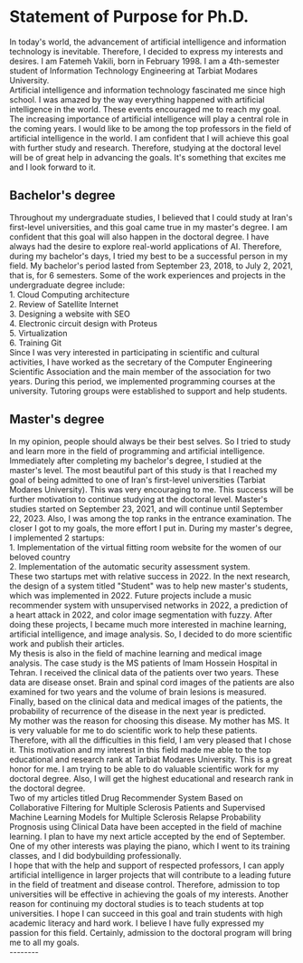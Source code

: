 <div> 
<h1>Statement of Purpose for Ph.D.</h1>
In today's world, the advancement of artificial intelligence and information technology is inevitable. Therefore, I decided to express my interests and desires. I am Fatemeh Vakili, born in February 1998. I am a 4th-semester student of Information Technology Engineering at Tarbiat Modares University. 
  <br>
Artificial intelligence and information technology fascinated me since high school. I was amazed by the way everything happened with artificial intelligence in the world. These events encouraged me to reach my goal. The increasing importance of artificial intelligence will play a central role in the coming years. I would like to be among the top professors in the field of artificial intelligence in the world. I am confident that I will achieve this goal with further study and research. Therefore, studying at the doctoral level will be of great help in advancing the goals. It's something that excites me and I look forward to it.
  <br>
  <h2>Bachelor's degree</h2>
Throughout my undergraduate studies, I believed that I could study at Iran's first-level universities, and this goal came true in my master's degree. I am confident that this goal will also happen in the doctoral degree. I have always had the desire to explore real-world applications of AI. Therefore, during my bachelor's days, I tried my best to be a successful person in my field. My bachelor's period lasted from September 23, 2018, to July 2, 2021, that is, for 6 semesters. Some of the work experiences and projects in the undergraduate degree include:
  <br>
1. Cloud Computing architecture
  <br>
2. Review of Satellite Internet
  <br>
3. Designing a website with SEO 
  <br>
4. Electronic circuit design with Proteus
  <br>
5. Virtualization
  <br>
6. Training Git
  <br>
Since I was very interested in participating in scientific and cultural activities, I have worked as the secretary of the Computer Engineering Scientific Association and the main member of the association for two years. During this period, we implemented programming courses at the university. Tutoring groups were established to support and help students.
  <br>
    <h2>Master's degree</h2>
In my opinion, people should always be their best selves. So I tried to study and learn more in the field of programming and artificial intelligence.
Immediately after completing my bachelor's degree, I studied at the master's level. The most beautiful part of this study is that I reached my goal of being admitted to one of Iran's first-level universities (Tarbiat Modares University). This was very encouraging to me. This success will be further motivation to continue studying at the doctoral level. Master's studies started on September 23, 2021, and will continue until September 22, 2023. Also, I was among the top ranks in the entrance examination. The closer I got to my goals, the more effort I put in. During my master's degree, I implemented 2 startups:
  <br> 
  1. Implementation of the virtual fitting room website for the women of our beloved country
  <br> 
  2. Implementation of the automatic security assessment system. 
  <br> 
  These two startups met with relative success in 2022. In the next research, the design of a system titled "Student" was to help new master's students, which was implemented in 2022. Future projects include a music recommender system with unsupervised networks in 2022, a prediction of a heart attack in 2022, and color image segmentation with fuzzy. After doing these projects, I became much more interested in machine learning, artificial intelligence, and image analysis. So, I decided to do more scientific work and publish their articles.
  <br>
My thesis is also in the field of machine learning and medical image analysis. The case study is the MS patients of Imam Hossein Hospital in Tehran. I received the clinical data of the patients over two years. These data are disease onset. Brain and spinal cord images of the patients are also examined for two years and the volume of brain lesions is measured. Finally, based on the clinical data and medical images of the patients, the probability of recurrence of the disease in the next year is predicted.
  <br>
My mother was the reason for choosing this disease. My mother has MS. It is very valuable for me to do scientific work to help these patients. Therefore, with all the difficulties in this field, I am very pleased that I chose it. This motivation and my interest in this field made me able to the top educational and research rank at Tarbiat Modares University. This is a great honor for me. I am trying to be able to do valuable scientific work for my doctoral degree. Also, I will get the highest educational and research rank in the doctoral degree.
  <br>
Two of my articles titled Drug Recommender System Based on Collaborative Filtering for Multiple Sclerosis Patients and Supervised Machine Learning Models for Multiple Sclerosis Relapse Probability Prognosis using Clinical Data have been accepted in the field of machine learning. I plan to have my next article accepted by the end of September.
  <br>
One of my other interests was playing the piano, which I went to its training classes, and I did bodybuilding professionally.
  <br>
I hope that with the help and support of respected professors, I can apply artificial intelligence in larger projects that will contribute to a leading future in the field of treatment and disease control. Therefore, admission to top universities will be effective in achieving the goals of my interests. Another reason for continuing my doctoral studies is to teach students at top universities. I hope I can succeed in this goal and train students with high academic literacy and hard work. I believe I have fully expressed my passion for this field. Certainly, admission to the doctoral program will bring me to all my goals.
<br>
</div>
--------
